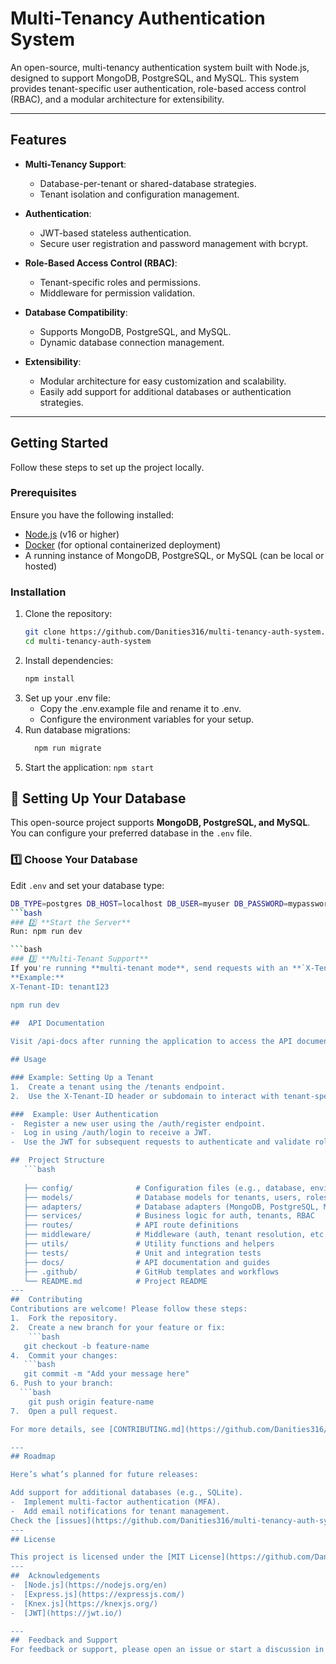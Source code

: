 # Multi-Tenancy Authentication System

An open-source, multi-tenancy authentication system built with Node.js, designed to support MongoDB, PostgreSQL, and MySQL. This system provides tenant-specific user authentication, role-based access control (RBAC), and a modular architecture for extensibility.

---

## Features

- **Multi-Tenancy Support**:
  - Database-per-tenant or shared-database strategies.
  - Tenant isolation and configuration management.

- **Authentication**:
  - JWT-based stateless authentication.
  - Secure user registration and password management with bcrypt.

- **Role-Based Access Control (RBAC)**:
  - Tenant-specific roles and permissions.
  - Middleware for permission validation.

- **Database Compatibility**:
  - Supports MongoDB, PostgreSQL, and MySQL.
  - Dynamic database connection management.

- **Extensibility**:
  - Modular architecture for easy customization and scalability.
  - Easily add support for additional databases or authentication strategies.

---

## Getting Started

Follow these steps to set up the project locally.

### Prerequisites

Ensure you have the following installed:
- [Node.js](https://nodejs.org/) (v16 or higher)
- [Docker](https://www.docker.com/) (for optional containerized deployment)
- A running instance of MongoDB, PostgreSQL, or MySQL (can be local or hosted)

### Installation

1. Clone the repository:
   ```bash
   git clone https://github.com/Danities316/multi-tenancy-auth-system.git
   cd multi-tenancy-auth-system
2.  Install dependencies:
    ```bash
    npm install
3.  Set up your .env file:
    -  Copy the .env.example file and rename it to .env.
    -  Configure the environment variables for your setup.
4.  Run database migrations:
    ```bash
      npm run migrate
5.  Start the application:
    `npm start`

 ## 📌 Setting Up Your Database
 This open-source project supports **MongoDB, PostgreSQL, and MySQL**. You can configure your preferred database in the `.env` file.
 ### 1️⃣ **Choose Your Database**
 Edit `.env` and set your database type:
 ```bash
 DB_TYPE=postgres DB_HOST=localhost DB_USER=myuser DB_PASSWORD=mypassword DB_NAME=mydatabase
 ```bash
 ### 2️⃣ **Start the Server**
 Run: npm run dev

 ```bash
 ### 3️⃣ **Multi-Tenant Support**
 If you're running **multi-tenant mode**, send requests with an **`X-Tenant-ID`** header.
 **Example:**
 X-Tenant-ID: tenant123

npm run dev
    
##  API Documentation

Visit /api-docs after running the application to access the API documentation (powered by Swagger).

## Usage

### Example: Setting Up a Tenant
1.  Create a tenant using the /tenants endpoint.
2.  Use the X-Tenant-ID header or subdomain to interact with tenant-specific resources.

###  Example: User Authentication
-  Register a new user using the /auth/register endpoint.
-  Log in using /auth/login to receive a JWT.
-  Use the JWT for subsequent requests to authenticate and validate roles.

##  Project Structure
    ```bash
    
    ├── config/              # Configuration files (e.g., database, environment)
    ├── models/              # Database models for tenants, users, roles, etc.
    ├── adapters/            # Database adapters (MongoDB, PostgreSQL, MySQL)
    ├── services/            # Business logic for auth, tenants, RBAC
    ├── routes/              # API route definitions
    ├── middleware/          # Middleware (auth, tenant resolution, etc.)
    ├── utils/               # Utility functions and helpers
    ├── tests/               # Unit and integration tests
    ├── docs/                # API documentation and guides
    ├── .github/             # GitHub templates and workflows
    └── README.md            # Project README
---
##  Contributing
Contributions are welcome! Please follow these steps:
1.  Fork the repository.
2.  Create a new branch for your feature or fix:
     ```bash
    git checkout -b feature-name
4.  Commit your changes:
    ```bash
    git commit -m "Add your message here"
6. Push to your branch:
   ```bash
     git push origin feature-name
7.  Open a pull request.

For more details, see [CONTRIBUTING.md](https://github.com/Danities316/multi-tenancy-auth-system/edit/main/README).

---
## Roadmap

Here’s what’s planned for future releases:

Add support for additional databases (e.g., SQLite).
-  Implement multi-factor authentication (MFA).
-  Add email notifications for tenant management.
Check the [issues](https://github.com/Danities316/multi-tenancy-auth-system/edit/main/issue) page to see what’s in progress.
---
## License

This project is licensed under the [MIT License](https://github.com/Danities316/multi-tenancy-auth-system/edit/main/issue).
---
##  Acknowledgements
-  [Node.js](https://nodejs.org/en)
-  [Express.js](https://expressjs.com/)
-  [Knex.js](https://knexjs.org/)
-  [JWT](https://jwt.io/)

---
##  Feedback and Support
For feedback or support, please open an issue or start a discussion in the repository.

